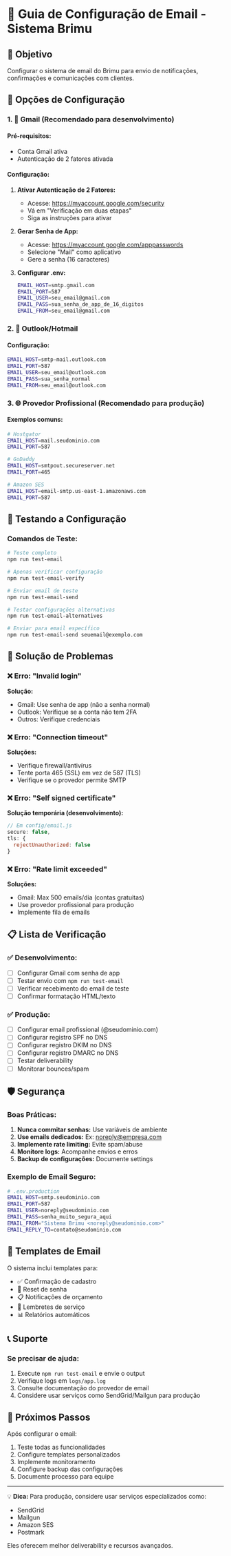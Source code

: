 # 📧 Guia de Configuração de Email - Sistema Brimu

## 🎯 Objetivo
Configurar o sistema de email do Brimu para envio de notificações, confirmações e comunicações com clientes.

## 🚀 Opções de Configuração

### 1. 📧 Gmail (Recomendado para desenvolvimento)

#### Pré-requisitos:
- Conta Gmail ativa
- Autenticação de 2 fatores ativada

#### Configuração:
1. **Ativar Autenticação de 2 Fatores:**
   - Acesse: https://myaccount.google.com/security
   - Vá em "Verificação em duas etapas"
   - Siga as instruções para ativar

2. **Gerar Senha de App:**
   - Acesse: https://myaccount.google.com/apppasswords
   - Selecione "Mail" como aplicativo
   - Gere a senha (16 caracteres)

3. **Configurar .env:**
   ```bash
   EMAIL_HOST=smtp.gmail.com
   EMAIL_PORT=587
   EMAIL_USER=seu_email@gmail.com
   EMAIL_PASS=sua_senha_de_app_de_16_digitos
   EMAIL_FROM=seu_email@gmail.com
   ```

### 2. 🏢 Outlook/Hotmail

#### Configuração:
```bash
EMAIL_HOST=smtp-mail.outlook.com
EMAIL_PORT=587
EMAIL_USER=seu_email@outlook.com
EMAIL_PASS=sua_senha_normal
EMAIL_FROM=seu_email@outlook.com
```

### 3. 🌐 Provedor Profissional (Recomendado para produção)

#### Exemplos comuns:
```bash
# Hostgator
EMAIL_HOST=mail.seudominio.com
EMAIL_PORT=587

# GoDaddy
EMAIL_HOST=smtpout.secureserver.net
EMAIL_PORT=465

# Amazon SES
EMAIL_HOST=email-smtp.us-east-1.amazonaws.com
EMAIL_PORT=587
```

## 🧪 Testando a Configuração

### Comandos de Teste:

```bash
# Teste completo
npm run test-email

# Apenas verificar configuração
npm run test-email-verify

# Enviar email de teste
npm run test-email-send

# Testar configurações alternativas
npm run test-email-alternatives

# Enviar para email específico
npm run test-email-send seuemail@exemplo.com
```

## 🔧 Solução de Problemas

### ❌ Erro: "Invalid login"
**Solução:**
- Gmail: Use senha de app (não a senha normal)
- Outlook: Verifique se a conta não tem 2FA
- Outros: Verifique credenciais

### ❌ Erro: "Connection timeout"
**Soluções:**
- Verifique firewall/antivírus
- Tente porta 465 (SSL) em vez de 587 (TLS)
- Verifique se o provedor permite SMTP

### ❌ Erro: "Self signed certificate"
**Solução temporária (desenvolvimento):**
```javascript
// Em config/email.js
secure: false,
tls: {
  rejectUnauthorized: false
}
```

### ❌ Erro: "Rate limit exceeded"
**Soluções:**
- Gmail: Max 500 emails/dia (contas gratuitas)
- Use provedor profissional para produção
- Implemente fila de emails

## 📋 Lista de Verificação

### ✅ Desenvolvimento:
- [ ] Configurar Gmail com senha de app
- [ ] Testar envio com `npm run test-email`
- [ ] Verificar recebimento do email de teste
- [ ] Confirmar formatação HTML/texto

### ✅ Produção:
- [ ] Configurar email profissional (@seudominio.com)
- [ ] Configurar registro SPF no DNS
- [ ] Configurar registro DKIM no DNS
- [ ] Configurar registro DMARC no DNS
- [ ] Testar deliverability
- [ ] Monitorar bounces/spam

## 🛡️ Segurança

### Boas Práticas:
1. **Nunca commitar senhas:** Use variáveis de ambiente
2. **Use emails dedicados:** Ex: noreply@empresa.com
3. **Implemente rate limiting:** Evite spam/abuse
4. **Monitore logs:** Acompanhe envios e erros
5. **Backup de configurações:** Documente settings

### Exemplo de Email Seguro:
```bash
# .env.production
EMAIL_HOST=smtp.seudominio.com
EMAIL_PORT=587
EMAIL_USER=noreply@seudominio.com
EMAIL_PASS=senha_muito_segura_aqui
EMAIL_FROM="Sistema Brimu <noreply@seudominio.com>"
EMAIL_REPLY_TO=contato@seudominio.com
```

## 🎨 Templates de Email

O sistema inclui templates para:
- ✅ Confirmação de cadastro
- 📧 Reset de senha
- 📋 Notificações de orçamento
- 🔔 Lembretes de serviço
- 📊 Relatórios automáticos

## 📞 Suporte

### Se precisar de ajuda:
1. Execute `npm run test-email` e envie o output
2. Verifique logs em `logs/app.log`
3. Consulte documentação do provedor de email
4. Considere usar serviços como SendGrid/Mailgun para produção

## 🚀 Próximos Passos

Após configurar o email:
1. Teste todas as funcionalidades
2. Configure templates personalizados
3. Implemente monitoramento
4. Configure backup das configurações
5. Documente processo para equipe

---

💡 **Dica:** Para produção, considere usar serviços especializados como:
- SendGrid
- Mailgun  
- Amazon SES
- Postmark

Eles oferecem melhor deliverability e recursos avançados.